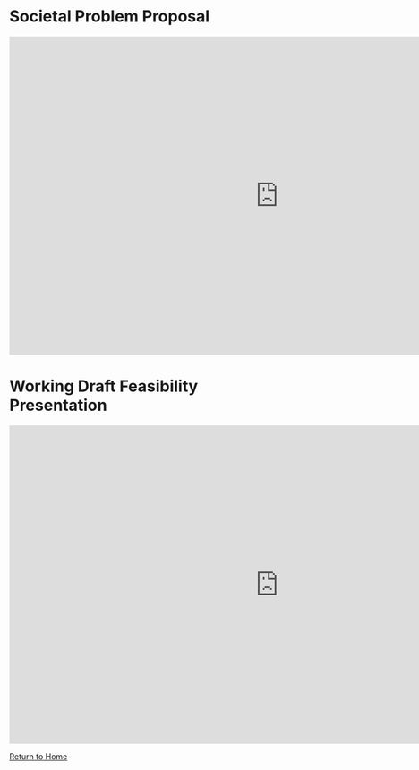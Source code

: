 # Societal Problem Proposal

<iframe src="https://docs.google.com/document/d/e/2PACX-1vRON6s2u2D3A_em-s7-zk2XoZmVsC-zWV50jKnwEqum0RZobhuCDwkOSEXXA1YBFe3a4gyfsPizJiHl/pub?embedded=true" frameborder="0" width="960" height="569" allowfullscreen="true" mozallowfullscreen="true" webkitallowfullscreen="true"></iframe>

# Working Draft Feasibility Presentation

<iframe src="https://docs.google.com/presentation/d/1oEG0XOFIx9PWYIOW7LC1kI6yOBOn3sZoKoYkfsf2csU/embed?start=false&loop=false&delayms=60000" frameborder="0" width="960" height="569" allowfullscreen="true" mozallowfullscreen="true" webkitallowfullscreen="true"></iframe>

<p><a href="https://dledw001.github.io/BabyBites/">Return to Home</a></p>